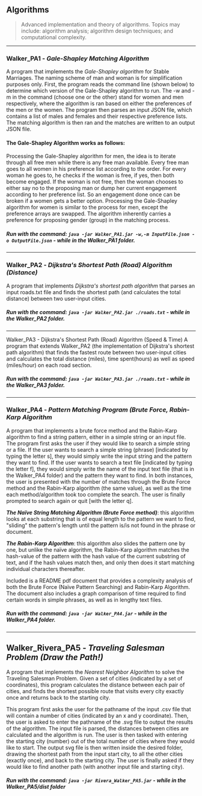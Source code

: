 ## __Algorithms__

> Advanced implementation and theory of algorithms. Topics may include: algorithm analysis; algorithm design techniques; and computational complexity.
---
### __Walker_PA1 - _Gale-Shapley Matching Algorithm___

A program that implements the _Gale-Shapley algorithm_ for Stable Marriages. The naming scheme of man and woman is for simplification purposes only. First, the program reads the command line (shown below) to determine which version of the Gale-Shapley algorithm to run. The -w and -m in the command (choose one or the other) stand for women and men respectively, where the algorithm is ran based on either the preferences of the men or the women. The program then parses an input JSON file, which contains a list of males and females and their respective preference lists. The matching algorithm is then ran and the matches are written to an output JSON file.

#### The Gale-Shapley Algorithm works as follows:

Processing the Gale-Shapley algorithm for men, the idea is to iterate through all free men while there is any free man available. Every free man goes to all women in his preference list according to the order. For every woman he goes to, he checks if the woman is free, if yes, then both become engaged. If the woman is not free, then the woman chooses to either say no to the proposing man  or dump her current engagement according to her preference list. So an engagement done once can be broken if a women gets a better option. Processing the Gale-Shapley algorithm for women is similar to the process for men, except the preference arrays are swapped. The algorithm inherently carries a preference for proposing gender (group) in the matching process.

##### Run with the command: `java -jar Walker_PA1.jar -w,-m InputFile.json -o OutputFile.json` - while in the Walker_PA1 folder.
---
### __Walker_PA2 - _Dijkstra's Shortest Path (Road) Algorithm (Distance)___

A program that implements _Dijkstra's shortest path algorithm_ that parses an input roads.txt file and finds the shortest path (and calculates the total distance) between two user-input cities.

##### Run with the command: `java -jar Walker_PA2.jar ./roads.txt` - while in the Walker_PA2 folder.
---
Walker_PA3 - Dijkstra's Shortest Path (Road) Algorithm (Speed & Time)
A program that extends Walker_PA2 (the implementation of Dijkstra's shortest path algorithm) that finds the fastest route between two user-input cities and calculates the total distance (miles), time spent(hours) as well as speed (miles/hour) on each road section.

##### Run with the command: `java -jar Walker_PA3.jar ./roads.txt` - while in the Walker_PA3 folder.
---
### __Walker_PA4 - _Pattern Matching Program (Brute Force, Rabin-Karp Algorithm___
A program that implements a brute force method and the Rabin-Karp algorithm to find a string pattern, either in a simple string or an input file. The program first asks the user if they would like to search a simple string or a file. If the user wants to search a simple string (phrase) [indicated by typing the letter s], they would simply write the input string and the pattern they want to find. If the user wants to search a text file [indicated by typing the letter f], they would simply write the name of the input text file (that is in the Walker_PA4 folder) and the pattern they want to find. In both instances, the user is presented with the number of matches through the Brute Force method and the Rabin-Karp algorithm (the same value), as well as the time each method/algorithm took too complete the search. The user is finally prompted to search again or quit [with the letter q].

___The Naïve String Matching Algorithm (Brute Force method)___: this algorithm looks at each substring that is of equal length to the pattern we want to find, "sliding" the pattern's length until the pattern is/is not found in the phrase or document.

___The Rabin-Karp Algorithm___: this algorithm also slides the pattern one by one, but unlike the naïve algorithm, the Rabin-Karp algorithm matches the hash-value of the pattern with the hash value of the current substring of text, and if the hash values match then, and only then does it start matching individual characters thereafter.

Included is a README pdf document that provides a complexity analysis of both the Brute Force (Naïve Pattern Searching) and Rabin-Karp Algorithm. The document also includes a graph comparison of time required to find certain words in simple phrases, as well as in lengthy text files.

##### Run with the command: `java -jar Walker_PA4.jar` - while in the Walker_PA4 folder.
---
## __Walker_Rivera_PA5 - _Traveling Salesman Problem (Draw the Path!)___

A program that implements the _Nearest Neighbor Algorithm_ to solve the Traveling Salesman Problem. Given a set of cities (indicated by a set of coordinates), this program calculates the distance between each pair of cities, and finds the shortest possible route that visits every city exactly once and returns back to the starting city.

This program first asks the user for the pathname of the input .csv file that will contain a number of cities (indicated by an x and y coordinate). Then, the user is asked to enter the pathname of the .svg file to output the results of the algorithm. The input file is parsed, the distances between cities are calculated and the algorithm is run. The user is then tasked with entering the starting city (number) out of the total number of cities where they would like to start. The output svg file is then written inside the desired folder, drawing the shortest path from the input start city, to all the other cities (exactly once), and back to the starting city. The user is finally asked if they would like to find another path (with another input file and starting city).

##### Run with the command: `java -jar Rivera_Walker_PA5.jar` - while in the Walker_PA5/dist folder
